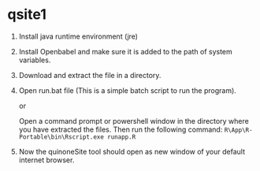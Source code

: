 # qsite1

1. Install java runtime environment (jre)

2. Install Openbabel and make sure it is added to the path of system variables.

3. Download and extract the file in a directory.

4. Open run.bat file (This is a simple batch script to run the program).

   or 

   Open a command prompt or powershell window in the directory where you have extracted the files.
   Then run the following command: 
   `R\App\R-Portable\bin\Rscript.exe runapp.R`

5. Now the quinoneSite tool should open as new window of your default internet browser.
